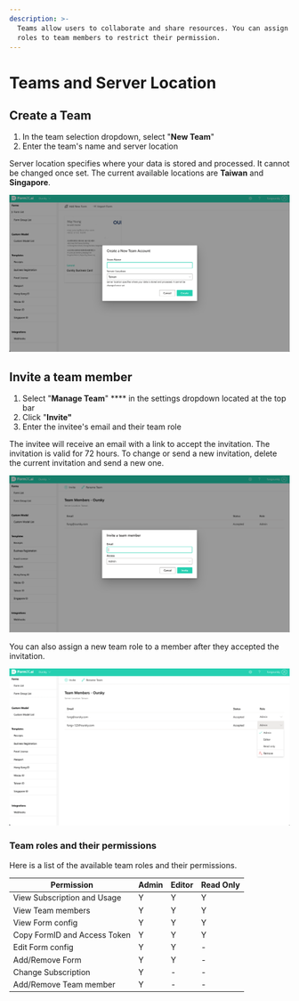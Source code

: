 ```yaml
---
description: >-
  Teams allow users to collaborate and share resources. You can assign team
  roles to team members to restrict their permission.
---
```


# Teams and Server Location

## Create a Team&#x20;

1. In the team selection dropdown, select "**New Team**"
2. Enter the team's name and server location

Server location specifies where your data is stored and processed. It cannot be changed once set. The current available locations are **Taiwan** and **Singapore**.

![Create a new team account](../.gitbook/assets/Create-New-Team.png)

## Invite a team member

1. Select "**Manage Team**" **** in the settings dropdown located at the top bar
2. Click "**Invite"**
3. Enter the invitee's email and their team role

The invitee will receive an email with a link to accept the invitation. The invitation is valid for 72 hours. To change or send a new invitation, delete the current invitation and send a new one.

![Invite a new team member](../.gitbook/assets/Invite-New-Member.png)

You can also assign a new team role to a member after they accepted the invitation.

![Assign a new team role to a member](../.gitbook/assets/Change-Team-Role.png)

### Team roles and their permissions

Here is a list of the available team roles and their permissions.

| Permission                   | Admin | Editor | Read Only |
| ---------------------------- | ----- | ------ | --------- |
| View Subscription and Usage  | Y     | Y      | Y         |
| View Team members            | Y     | Y      | Y         |
| View Form config             | Y     | Y      | Y         |
| Copy FormID and Access Token | Y     | Y      | Y         |
| Edit Form config             | Y     | Y      | -         |
| Add/Remove Form              | Y     | Y      | -         |
| Change Subscription          | Y     | -      | -         |
| Add/Remove Team member       | Y     | -      | -         |
